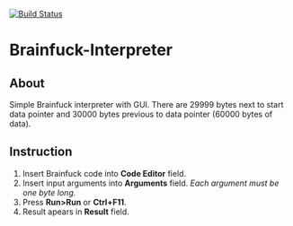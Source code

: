 [![Build Status](https://github.com/NetLagina/Brainfuck-Interpreter/actions/workflows/maven.yml/badge.svg?branch=master)](https://github.com/NetLagina/Brainfuck-Interpreter/actions/workflows/maven.yml)
# Brainfuck-Interpreter

## About
Simple Brainfuck interpreter with GUI. There are 29999 bytes next to start data pointer and 30000 bytes previous to data pointer (60000 bytes of data).

## Instruction
1. Insert Brainfuck code into **Code Editor** field.
2. Insert input arguments into **Arguments** field. *Each argument must be one byte long.*
3. Press **Run>Run** or **Ctrl+F11**.
4. Result apears in **Result** field.
